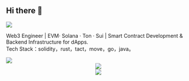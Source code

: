 ## Hi there 👋

<!--
**Luke-Blockchain/Luke-Blockchain** is a ✨ _special_ ✨ repository because its `README.md` (this file) appears on your GitHub profile.

Here are some ideas to get you started:

- 🔭 I’m currently working on ...
- 🌱 I’m currently learning ...
- 👯 I’m looking to collaborate on ...
- 🤔 I’m looking for help with ...
- 💬 Ask me about ...
- 📫 How to reach me: ...
- 😄 Pronouns: ...
- ⚡ Fun fact: ...
-->
<!-- github访问统计-->
<img src="https://komarev.com/ghpvc/?username=LukeDevX&abbreviated=true" />

Web3 Engineer | EVM· Solana · Ton · Sui | Smart Contract Development & Backend Infrastructure for dApps.<br/>
Tech Stack：solidity，rust，tact，move，go，java。

<!-- github 提交
<div align="center"> <img height="137px" src="https://github-readme-stats.vercel.app/api?username=LukeDevX&hide_title=true&hide_border=true&show_icons=trueline_height=21&text_color=000&icon_color=000&bg_color=0,ea6161,ffc64d,fffc4d,52fa5a&theme=graywhite" /> </div>
-->


<!--GitHub 使用语言统计-->
<img src="https://github-readme-stats-git-main-lukedevxs-projects.vercel.app/api/top-langs/?username=LukeDevX&hide_title=true&hide_border=true&layout=compact&langs_count=6&text_color=000&icon_color=fff&bg_color=0,52fa5a,4dfcff,c64dff&theme=graywhite" /> 


<div align="center"> <img src="https://github-readme-stats.vercel.app/api/top-langs/?username=LukeDevX&hide_title=true&hide_border=true&layout=compact&langs_count=6&text_color=000&icon_color=fff&bg_color=0,52fa5a,4dfcff,c64dff&theme=graywhite" /> </div>

<!--
<picture>
  <source
    srcset="https://github-readme-stats-git-main-lukedevxs-projects.vercel.app/api/wakatime?username=LukeDevX&layout=compact&text_color=f0f6fc&bg_color=00000000&hide_border=true&hide_title=true"
    media="(prefers-color-scheme: dark)"
  />
  <source
    srcset="https://github-readme-stats-git-main-lukedevxs-projects.vercel.app/api/wakatime?username=LukeDevX&layout=compact&text_color=1f2328&bg_color=00000000&hide_border=true&hide_title=true"
    media="(prefers-color-scheme: light)"
  />
  <img src="https://github-readme-stats-git-main-lukedevxs-projects.vercel.app/api/wakatime?username=LukeDevX&layout=compact&text_color=f0f6fc&bg_color=00000000&hide_border=true&hide_title=true" />
</picture>
-->

  <div align="center"> <img src="https://github-readme-stats-git-main-lukedevxs-projects.vercel.app/api/wakatime?username=LukeDevX&layout=compact&text_color=f0f6fc&bg_color=00000000&hide_border=true&hide_title=true" /></div>
